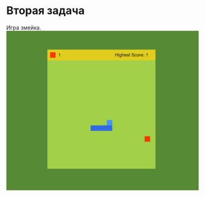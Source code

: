 # Вторая задача

Игра змейка.
![Скриншот](https://github.com/Anna-er/second-task/blob/main/for-readme/image.jpg)